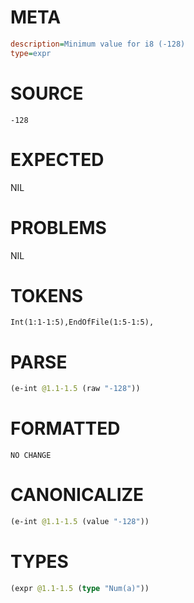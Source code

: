 # META
~~~ini
description=Minimum value for i8 (-128)
type=expr
~~~
# SOURCE
~~~roc
-128
~~~
# EXPECTED
NIL
# PROBLEMS
NIL
# TOKENS
~~~zig
Int(1:1-1:5),EndOfFile(1:5-1:5),
~~~
# PARSE
~~~clojure
(e-int @1.1-1.5 (raw "-128"))
~~~
# FORMATTED
~~~roc
NO CHANGE
~~~
# CANONICALIZE
~~~clojure
(e-int @1.1-1.5 (value "-128"))
~~~
# TYPES
~~~clojure
(expr @1.1-1.5 (type "Num(a)"))
~~~
